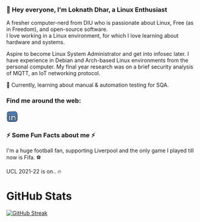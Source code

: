 ### 👋 Hey everyone, I'm Loknath Dhar, a Linux Enthusiast

A fresher computer-nerd from DIU who is passionate about Linux, Free (as in Freedom), and open-source software.<br> 
I love working in a Linux environment, for which I love learning about hardware and systems.

Aspire to become Linux System Administrator and get into infosec later. I have experience in Debian and Arch-based Linux environments from the personal computer. My final year research was on a brief security analysis of MQTT, an IoT networking protocol.

🌱 Currently, learning about manual & automation testing for SQA.

### Find me around the web:

<a href="https://www.linkedin.com/in/dhar01/" target="blank"><img align="center" src="https://github.com/Dhar01/Dhar01/blob/main/socials/linkedin.png" alt="" height="30" /></a>

 
### ⚡ Some Fun Facts about me ⚡

I'm a huge football fan, supporting Liverpool and the only game I played till now is Fifa. ⚽

UCL 2021-22 is on.. 🔥

# GitHub Stats

[![GitHub Streak](https://github-readme-streak-stats.herokuapp.com?user=Dhar01&theme=gruvbox&date_format=M%20j%5B%2C%20Y%5D)](https://git.io/streak-stats)





<!--
**Dhar01/Dhar01** is a ✨ _special_ ✨ repository because its `README.md` (this file) appears on your GitHub profile.

Here are some ideas to get you started:

- 🔭 I’m currently working on ...
- 🌱 I’m currently learning ...
- 👯 I’m looking to collaborate on ...
- 🤔 I’m looking for help with ...
- 💬 Ask me about ...
- 📫 How to reach me: ...
- 😄 Pronouns: ...
- ⚡ Fun fact: ...
-->
